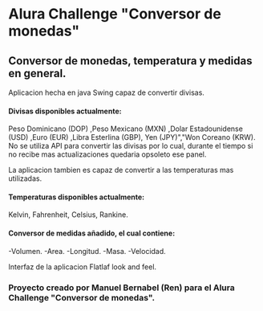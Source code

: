 # Alura Challenge "Conversor de monedas"

## Conversor de monedas, temperatura y medidas en general.


Aplicacion hecha en java Swing capaz de convertir divisas.

#### Divisas disponibles actualmente:
Peso Dominicano (DOP) ,Peso Mexicano (MXN) ,Dolar Estadounidense (USD) ,Euro (EUR) ,Libra Esterlina (GBP), Yen (JPY)","Won Coreano (KRW).
No se utiliza API para convertir las divisas por lo cual, durante el tiempo si no recibe mas actualizaciones quedaria opsoleto ese panel.

La aplicacion tambien es capaz de convertir a las temperaturas mas utilizadas.

#### Temperaturas disponibles actualmente:
Kelvin, Fahrenheit, Celsius, Rankine.

#### Conversor de medidas añadido, el cual contiene:
-Volumen.
-Area.
-Longitud.
-Masa.
-Velocidad.

Interfaz de la aplicacion Flatlaf look and feel.

### Proyecto creado por Manuel Bernabel (Ren) para el Alura Challenge "Conversor de monedas".


